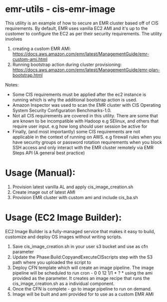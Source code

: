 # emr-utils - cis-emr-image

This utility is an example of how to secure an EMR cluster based off of CIS requirements. By default, EMR uses vanilla EC2 AMI and it's up to the customer to configure the EC2 as per their security requirements. The utility involves 
1) creating a custom EMR AMI: https://docs.aws.amazon.com/emr/latest/ManagementGuide/emr-custom-ami.html
2) Running bootstrap action during cluster provisioning: https://docs.aws.amazon.com/emr/latest/ManagementGuide/emr-plan-bootstrap.html

Notes:
- Some CIS requirements must be applied after the ec2 instance is running which is why the additional bootstrap action is used.
- Amazon Inspector was used to scan the EMR cluster with CIS Operating System Security Configuration Benchmarks-1.0. 
- Not all CIS requirements are covered in this utility. There are some that are known to be incompatible with Hadoop e.g SElinux, and others that require user input. e.g how long should user session be active for
- Finally, (and most importantly) some CIS requirements are not applicable in the context of running on AWS. e.g firewall rules when you have security groups or password rotation requirements when you block SSH access and only interact with the EMR cluster remotely via EMR Steps API (A general best practice)

# Usage (Manual):
1. Provision latest vanilla AL and apply cis_image_creation.sh 
2. Create image out of latest AMI
3. Provision EMR cluster with custom ami and include cis_ba.sh

# Usage (EC2 Image Builder):
EC2 Image Builder is a fully-managed service that makes it easy to build, customize and deploy OS images without writing scripts.
1. Save cis_image_creation.sh in your user s3 bucket and use as cfn parameter
2. Update the Phase:Build:CopyandExecuteCISscripts step with the S3 path where you uploaded  the script to
2. Deploy CFN template which will create an image pipeline. The image pipeline will be scheduled to run cron - 0 0 12 1/1 * ? * using the ami provided as the parameter. It creates an image recipe that runs the cis_image_creation.sh as a individual component. 
3. Once the CFN is complete - go to image pipeline to run on demand. 
4. Image will be built and ami provided for to use as a custom EMR AMI
